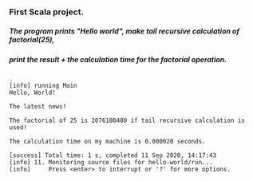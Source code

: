 ### First Scala project. 
##### The program prints "Hello world", make tail recursive calculation of factorial(25), 
##### print the result + the calculation time for the factorial operation. 
```
.
[info] running Main 
Hello, World!

The latest news!

The factorial of 25 is 2076180480 if tail recursive calculation is used!

The calculation time on my machine is 0.000020 seconds.

[success] Total time: 1 s, completed 11 Sep 2020, 14:17:43
[info] 11. Monitoring source files for hello-world/run...
[info]     Press <enter> to interrupt or '?' for more options.

```
